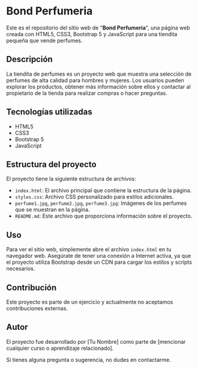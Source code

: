 # Bond Perfumeria

Este es el repositorio del sitio web de "**Bond Perfumeria**", una página web creada con HTML5, CSS3, Bootstrap 5 y JavaScript para una tiendita pequeña que vende perfumes.

## Descripción

La tiendita de perfumes es un proyecto web que muestra una selección de perfumes de alta calidad para hombres y mujeres. Los usuarios pueden explorar los productos, obtener más información sobre ellos y contactar al propietario de la tienda para realizar compras o hacer preguntas.

## Tecnologías utilizadas

- HTML5
- CSS3
- Bootstrap 5
- JavaScript

## Estructura del proyecto

El proyecto tiene la siguiente estructura de archivos:

- `index.html`: El archivo principal que contiene la estructura de la página.
- `styles.css`: Archivo CSS personalizado para estilos adicionales.
- `perfume1.jpg`, `perfume2.jpg`, `perfume3.jpg`: Imágenes de los perfumes que se muestran en la página.
- `README.md`: Este archivo que proporciona información sobre el proyecto.

## Uso

Para ver el sitio web, simplemente abre el archivo `index.html` en tu navegador web. Asegúrate de tener una conexión a Internet activa, ya que el proyecto utiliza Bootstrap desde un CDN para cargar los estilos y scripts necesarios.

## Contribución

Este proyecto es parte de un ejercicio y actualmente no aceptamos contribuciones externas.

## Autor

El proyecto fue desarrollado por [Tu Nombre] como parte de [mencionar cualquier curso o aprendizaje relacionado].

Si tienes alguna pregunta o sugerencia, no dudes en contactarme.

